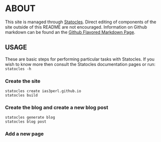 # ABOUT

This site is managed through [Statocles](https://metacpan.org/pod/Statocles). Direct editing of components of the site outside of this README are not encouraged. Information on Github markdown can be found an the [Github Flavored Markdown Page](https://help.github.com/articles/github-flavored-markdown/).

## USAGE

These are basic steps for performing particular tasks with Statocles. If you wish to know more then consult the Statocles documentation pages or run: ```statocles -h```

### Create the site

```
statocles create ias3perl.github.io
statocles build
```

### Create the blog and create a new blog post

```
statocles generate blog
statocles blog post 
```

### Add a new page
```
```
